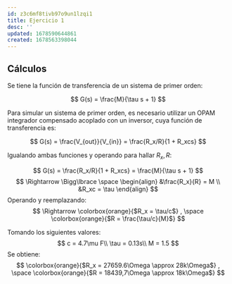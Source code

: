 ```yaml
---
id: z3c6mf8tivb97o9un1lzqi1
title: Ejercicio 1
desc: ''
updated: 1678590644861
created: 1678563398044
---
```


## Cálculos

Se tiene la función de transferencia de un sistema de primer orden:

$$
  G(s) = \frac{M}{\tau s + 1}
$$

Para simular un sistema de primer orden, es necesario utilizar un OPAM integrador compensado acoplado con un inversor, cuya función de transferencia es:

$$
  G(s) = \frac{V_{out}}{V_{in}} = \frac{R_x/R}{1 + R_xcs}
$$

Igualando ambas funciones y operando para hallar $R_x, R$:

$$
  G(s) = \frac{R_x/R}{1 + R_xcs} = \frac{M}{\tau s + 1}
$$
$$
  \Rightarrow \Bigg\lbrace \space
  \begin{align}
  &\frac{R_x}{R} = M
  \\
  &R_xc = \tau
  \end{align}
$$
Operando y reemplazando:
$$
  \Rightarrow \colorbox{orange}{$R_x = \tau/c$}
  , \space
  \colorbox{orange}{$R = \frac{\tau/c}{M}$}
$$

Tomando los siguientes valores:
$$
  c = 4.7\mu F\\
  \tau = 0.13s\\
  M = 1.5
$$
Se obtiene:
$$
  \colorbox{orange}{$R_x = 27659.6\Omega \approx 28k\Omega$}
  , \space
  \colorbox{orange}{$R = 18439,7\Omega \approx 18k\Omega$}
$$